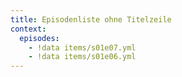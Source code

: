```yaml
---
title: Episodenliste ohne Titelzeile
context:
  episodes:
    - !data items/s01e07.yml
    - !data items/s01e06.yml
---
```

